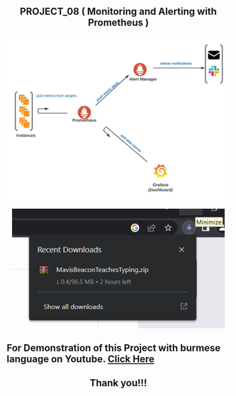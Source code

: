 ## <p align="center"> PROJECT_08 ( Monitoring and Alerting with Prometheus ) </p>

![pj08](images/pj08.jpeg)

<p align="center">
  <img width="480" height="270" src="images/image01.png">
</p>

##  For Demonstration of this Project with burmese language on Youtube. <a href="YOUTUBE_LINK">Click Here</a>

## <p align="center">  Thank you!!! </p>
